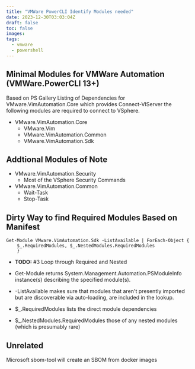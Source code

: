 ```yaml
---
title: "VMWare PowerCLI Identify Modules needed"
date: 2023-12-30T03:03:04Z
draft: false
toc: false
images:
tags:
  - vmware
  - powershell
---
```


## Minimal Modules for VMWare Automation (VMWare.PowerCLI 13+)

Based on PS Gallery Listing of Dependencies for VMware.VimAutomation.Core which provides Connect-VIServer the following modules are required to connect to VSphere.

- VMware.VimAutomation.Core
    - VMware.Vim
    - VMware.VimAutomation.Common
    - VMware.VimAutomation.Sdk

## Addtional Modules of Note

- VMware.VimAutomation.Security
    - Most of the VSphere Security Commands
- VMware.VimAutomation.Common
    - Wait-Task
    - Stop-Task

## Dirty Way to find Required Modules Based on Manifest

```pwsh
Get-Module VMware.VimAutomation.Sdk -ListAvailable | ForEach-Object {
    $_.RequiredModules, $_.NestedModules.RequiredModules
    }
```

- **TODO:** #3 Loop through Required and Nested

- Get-Module returns System.Management.Automation.PSModuleInfo instance(s) describing the specified module(s).

- -ListAvailable makes sure that modules that aren't presently imported but are discoverable via auto-loading, are included in the lookup.

- $_.RequiredModules lists the direct module dependencies
- $_.NestedModules.RequiredModules those of any nested modules (which is presumably rare)

## Unrelated

Microsoft sbom-tool will create an SBOM from docker images
